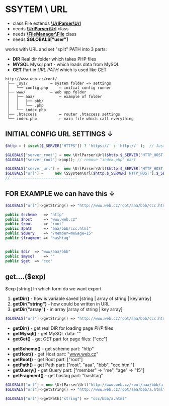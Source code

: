 # SSYTEM \ URL
- class File extends [**\UrlParser\Url**](https://github.com/Zerig/url-parser)
- needs [**\UrlParser\Url**](https://github.com/Zerig/url-parser) class
- needs [**\FileManager\File**](https://github.com/Zerig/file-manager) class
- needs **$GLOBALS["user"]**

works with URL and set "split" PATH into 3 parts:
- **DIR** Real dir folder which takes PHP files
- **MYSQL** Mysql part - which loads data from MySQL
- **GET** Part in *URL PATH* which is used like GET

```code
http://www.web.cz/root/
 ├── _sys/			← system folder => settings
 │   └── config.php		← initial config runner
 ├── www/			← web app folder
 │   ├── aaa/			← example of folder
 │   │   ├── bbb/
 │   │   └── .php
 │   └── index.php
 ├── .htaccess			← router .htaccess settings
 └── index.php			← main file which call everything
```
## INITIAL CONFIG URL SETTINGS ↓
```php
$http = ( isset($_SERVER["HTTPS"]) ? 'https://' : 'http://' );	// Just get which type the URL is

$GLOBALS["server_root"] = new \UrlParser\Url($http.$_SERVER['HTTP_HOST'].$_SERVER['PHP_SELF']);		// set root folder as ROOT
$GLOBALS["server_root"]->pop();	// remove "index.php" part

$GLOBALS["server_url"] =  new \UrlParser\Url($http.$_SERVER['HTTP_HOST'].$_SERVER['PHP_SELF']);
$GLOBALS["url"] =	  new \SSystem\Url($http.$_SERVER['HTTP_HOST'].$_SERVER['REQUEST_URI'], clone $GLOBALS["server_url"]);
// -----------------------------
```




## FOR EXAMPLE we can have this ↓
```php
$GLOBALS["url"]->getString() => "http://www.web.cz/root/aaa/bbb/ccc.html?member=me&age=15#hashtag"

public $scheme 	 => "http"
public $host 	 => "www.web.cz"
public $root 	 => "root"
public $path 	 => "aaa/bbb/ccc.html"
public $query 	 => "?member=me&age=15"
public $fragment => "hashtag"


public $dir	 => "www/aaa/bbb"
public $mysql	 => ""
public $get	 => "ccc"
```




## get....($exp)

$exp [string]	In which form do we want export<br>
1. **getDir()** - how is variable saved [string | array of string | key array]
2. **getDir("string")** - how could be written in URL
3. **getDir("array")** - in array [array of string | key array]

```php
$GLOBALS["url"]->getString() => "http://www.web.cz/root/aaa/bbb/ccc.html?member=me&age=15#hashtag"
```
* **getDir()** - get real DIR for loading page *PHP* files
* **getMysql()** - get MySQL data: ""
* **getGet()** - get GET part for page files: ["ccc"]

- **getScheme()** - get scheme part: "http"
- **getHost()** - get Host part: "www.web.cz"
- **getRoot()** - get Root part: ["root"]
- **getPath()** - get Path part: ["root", "aaa", "bbb", "ccc.html"]
- **getQuery()** - get Query part: ["member" => "me", "age" => "15"]
- **getFragment()** - get hastag part: "hashtag"

```php
$GLOBALS["url"] = new \UrlParser\Url("http://www.web.cz/root/aaa/bbb/a.html");
$GLOBALS["url"]->getString() => "http://www.web.cz/root/aaa/bbb/a.html"

$GLOBALS["url"]->getPath("string") => "ccc/bbb/a.html"

```
